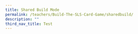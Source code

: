 ```yaml
---
title: Shared Build Mode
permalink: /teachers/Build-The-SLS-Card-Game/sharedbuild/
description: ""
third_nav_title: Test
---
```


